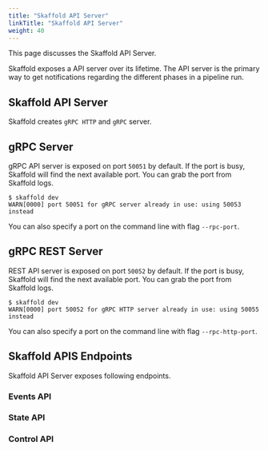 ```yaml
---
title: "Skaffold API Server"
linkTitle: "Skaffold API Server"
weight: 40
---
```



This page discusses the Skaffold API Server.

Skaffold exposes a API server over its lifetime. The API server is the primary way
to get notifications regarding the different phases in a pipeline run. 


## Skaffold API Server
Skaffold creates `gRPC HTTP` and `gRPC` server.


## gRPC Server

gRPC API server is exposed on port `50051` by default. If the port is busy, Skaffold will find the next available port. 
You can grab the port from Skaffold logs.

```code
$ skaffold dev
WARN[0000] port 50051 for gRPC server already in use: using 50053 instead 
``` 
You can also specify a port on the command line with flag `--rpc-port`.


## gRPC REST Server  
REST API server is exposed on port `50052` by default. If the port is busy, Skaffold will find the next available port. 
You can grab the port from Skaffold logs.

```code
$ skaffold dev
WARN[0000] port 50052 for gRPC HTTP server already in use: using 50055 instead 
``` 
You can also specify a port on the command line with flag `--rpc-http-port`.


## Skaffold APIS Endpoints
Skaffold API Server exposes following endpoints.

### Events API


### State API


### Control API
